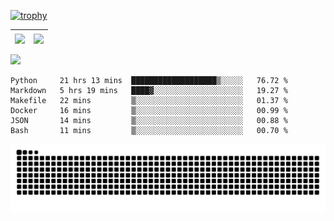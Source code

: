[![trophy](https://github-profile-trophy.vercel.app/?username=ocss884&column=7)](https://github.com/ocss884)

| <img align="center" src="https://github-readme-stats.vercel.app/api?username=ocss884&show_icons=true&hide_border=true" /> | <img align="center" src="https://github-readme-streak-stats.herokuapp.com?user=ocss884&hide_border=true&date_format=M%20j%5B%2C%20Y%5D&ring=7EDDCF&fire=7EDDCF" /> |
| ------------------------------------------------------------ | ------------------------------------------------------------ |

![](https://komarev.com/ghpvc/?username=ocss884&color=brightgreen)

<!--START_SECTION:waka-->

```text
Python     21 hrs 13 mins  ███████████████████▒░░░░░   76.72 %
Markdown   5 hrs 19 mins   ████▓░░░░░░░░░░░░░░░░░░░░   19.27 %
Makefile   22 mins         ▒░░░░░░░░░░░░░░░░░░░░░░░░   01.37 %
Docker     16 mins         ▒░░░░░░░░░░░░░░░░░░░░░░░░   00.99 %
JSON       14 mins         ▒░░░░░░░░░░░░░░░░░░░░░░░░   00.88 %
Bash       11 mins         ▒░░░░░░░░░░░░░░░░░░░░░░░░   00.70 %
```

<!--END_SECTION:waka-->

<p align="center">
   <img src="https://github.com/ocss884/ocss884/blob/output/github-snake.svg" alt="snake">
</p>
